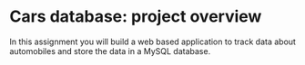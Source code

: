 # Cars database: project overview

In this assignment you will build a web based application to track data about automobiles and store the data in a MySQL database. 
